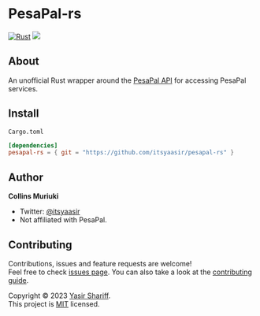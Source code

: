 # PesaPal-rs

[![Rust](https://github.com/itsyaasir/pesapal-rs/actions/workflows/general.yml/badge.svg)](https://github.com/itsyaasir/pesapal-rs/actions/workflows/general.yml)
[![](https://img.shields.io/badge/License-MIT-yellow.svg)](./LICENSE)

## About

An unofficial Rust wrapper around the [PesaPal API](https://developer.pesapal.com/) for accessing PesaPal services.

## Install

`Cargo.toml`

```toml
[dependencies]
pesapal-rs = { git = "https://github.com/itsyaasir/pesapal-rs" }
```

## Author

**Collins Muriuki**

- Twitter: [@itsyaasir](https://twitter.com/itsyaasir)
- Not affiliated with PesaPal.

## Contributing

Contributions, issues and feature requests are welcome!<br />Feel free to check [issues page](https://github.com/itsyaasir/pesapal-rs/issues). You can also take a look at the [contributing guide](CONTRIBUTING.md).

Copyright © 2023 [Yasir Shariff](https://github.com/itsyaasir).<br />
This project is [MIT](LICENSE) licensed.

